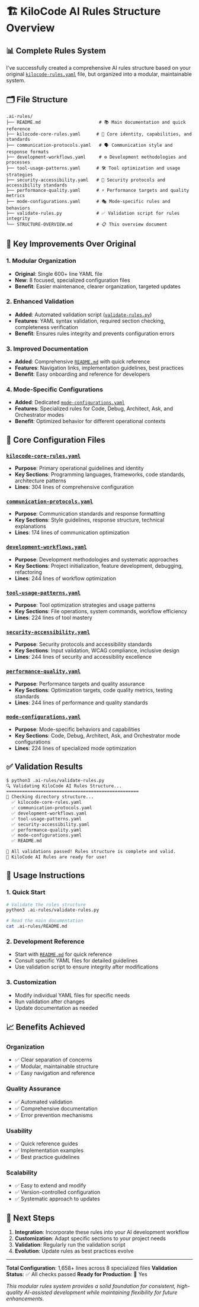 # 🏗️ KiloCode AI Rules Structure Overview

## 📊 Complete Rules System

I've successfully created a comprehensive AI rules structure based on your original [`kilocode-rules.yaml`](.ai-rules/kilocode-rules.yaml) file, but organized into a modular, maintainable system.

## 🗂️ File Structure

```
.ai-rules/
├── README.md                      # 📚 Main documentation and quick reference
├── kilocode-core-rules.yaml      # 🤖 Core identity, capabilities, and standards
├── communication-protocols.yaml   # 🗣️ Communication style and response formats
├── development-workflows.yaml     # ⚙️ Development methodologies and processes
├── tool-usage-patterns.yaml      # 🛠️ Tool optimization and usage strategies
├── security-accessibility.yaml   # 🔐 Security protocols and accessibility standards
├── performance-quality.yaml      # ⚡ Performance targets and quality metrics
├── mode-configurations.yaml      # 🎭 Mode-specific rules and behaviors
├── validate-rules.py             # ✅ Validation script for rules integrity
└── STRUCTURE-OVERVIEW.md         # 📋 This overview document
```

## 🎯 Key Improvements Over Original

### 1. **Modular Organization**
- **Original**: Single 600+ line YAML file
- **New**: 8 focused, specialized configuration files
- **Benefit**: Easier maintenance, clearer organization, targeted updates

### 2. **Enhanced Validation**
- **Added**: Automated validation script ([`validate-rules.py`](.ai-rules/validate-rules.py))
- **Features**: YAML syntax validation, required section checking, completeness verification
- **Benefit**: Ensures rules integrity and prevents configuration errors

### 3. **Improved Documentation**
- **Added**: Comprehensive [`README.md`](.ai-rules/README.md) with quick reference
- **Features**: Navigation links, implementation guidelines, best practices
- **Benefit**: Easy onboarding and reference for developers

### 4. **Mode-Specific Configurations**
- **Added**: Dedicated [`mode-configurations.yaml`](.ai-rules/mode-configurations.yaml)
- **Features**: Specialized rules for Code, Debug, Architect, Ask, and Orchestrator modes
- **Benefit**: Optimized behavior for different operational contexts

## 🔧 Core Configuration Files

### [`kilocode-core-rules.yaml`](.ai-rules/kilocode-core-rules.yaml)
- **Purpose**: Primary operational guidelines and identity
- **Key Sections**: Programming languages, frameworks, code standards, architecture patterns
- **Lines**: 304 lines of comprehensive configuration

### [`communication-protocols.yaml`](.ai-rules/communication-protocols.yaml)
- **Purpose**: Communication standards and response formatting
- **Key Sections**: Style guidelines, response structure, technical explanations
- **Lines**: 174 lines of communication optimization

### [`development-workflows.yaml`](.ai-rules/development-workflows.yaml)
- **Purpose**: Development methodologies and systematic approaches
- **Key Sections**: Project initialization, feature development, debugging, refactoring
- **Lines**: 244 lines of workflow optimization

### [`tool-usage-patterns.yaml`](.ai-rules/tool-usage-patterns.yaml)
- **Purpose**: Tool optimization strategies and usage patterns
- **Key Sections**: File operations, system commands, workflow efficiency
- **Lines**: 224 lines of tool mastery

### [`security-accessibility.yaml`](.ai-rules/security-accessibility.yaml)
- **Purpose**: Security protocols and accessibility standards
- **Key Sections**: Input validation, WCAG compliance, inclusive design
- **Lines**: 244 lines of security and accessibility excellence

### [`performance-quality.yaml`](.ai-rules/performance-quality.yaml)
- **Purpose**: Performance targets and quality assurance
- **Key Sections**: Optimization targets, code quality metrics, testing standards
- **Lines**: 244 lines of performance and quality standards

### [`mode-configurations.yaml`](.ai-rules/mode-configurations.yaml)
- **Purpose**: Mode-specific behaviors and capabilities
- **Key Sections**: Code, Debug, Architect, Ask, and Orchestrator mode configurations
- **Lines**: 224 lines of specialized mode optimization

## ✅ Validation Results

```bash
$ python3 .ai-rules/validate-rules.py
🔍 Validating KiloCode AI Rules Structure...
==================================================
📁 Checking directory structure...
  ✅ kilocode-core-rules.yaml
  ✅ communication-protocols.yaml
  ✅ development-workflows.yaml
  ✅ tool-usage-patterns.yaml
  ✅ security-accessibility.yaml
  ✅ performance-quality.yaml
  ✅ mode-configurations.yaml
  ✅ README.md

🎉 All validations passed! Rules structure is complete and valid.
🚀 KiloCode AI Rules are ready for use!
```

## 🚀 Usage Instructions

### 1. **Quick Start**
```bash
# Validate the rules structure
python3 .ai-rules/validate-rules.py

# Read the main documentation
cat .ai-rules/README.md
```

### 2. **Development Reference**
- Start with [`README.md`](.ai-rules/README.md) for quick reference
- Consult specific YAML files for detailed guidelines
- Use validation script to ensure integrity after modifications

### 3. **Customization**
- Modify individual YAML files for specific needs
- Run validation after changes
- Update documentation as needed

## 📈 Benefits Achieved

### **Organization**
- ✅ Clear separation of concerns
- ✅ Modular, maintainable structure
- ✅ Easy navigation and reference

### **Quality Assurance**
- ✅ Automated validation
- ✅ Comprehensive documentation
- ✅ Error prevention mechanisms

### **Usability**
- ✅ Quick reference guides
- ✅ Implementation examples
- ✅ Best practice guidelines

### **Scalability**
- ✅ Easy to extend and modify
- ✅ Version-controlled configuration
- ✅ Systematic approach to updates

## 🎯 Next Steps

1. **Integration**: Incorporate these rules into your AI development workflow
2. **Customization**: Adapt specific sections to your project needs
3. **Validation**: Regularly run the validation script
4. **Evolution**: Update rules as best practices evolve

---

**Total Configuration**: 1,658+ lines across 8 specialized files
**Validation Status**: ✅ All checks passed
**Ready for Production**: 🚀 Yes

*This modular rules system provides a solid foundation for consistent, high-quality AI-assisted development while maintaining flexibility for future enhancements.*